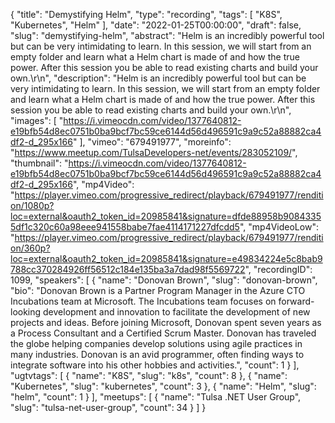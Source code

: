 {
  "title": "Demystifying Helm",
  "type": "recording",
  "tags": [
    "K8S",
    "Kubernetes",
    "Helm"
  ],
  "date": "2022-01-25T00:00:00",
  "draft": false,
  "slug": "demystifying-helm",
  "abstract": "Helm is an incredibly powerful tool but can be very intimidating to learn. In this session, we will start from an empty folder and learn what a Helm chart is made of and how the true power. After this session you be able to read existing charts and build your own.\r\n",
  "description": "Helm is an incredibly powerful tool but can be very intimidating to learn. In this session, we will start from an empty folder and learn what a Helm chart is made of and how the true power. After this session you be able to read existing charts and build your own.\r\n",
  "images": [
    "https://i.vimeocdn.com/video/1377640812-e19bfb54d8ec0751b0ba9bcf7bc59ce6144d56d496591c9a9c52a88882ca4df2-d_295x166"
  ],
  "vimeo": "679491977",
  "moreinfo": "https://www.meetup.com/TulsaDevelopers-net/events/283052109/",
  "thumbnail": "https://i.vimeocdn.com/video/1377640812-e19bfb54d8ec0751b0ba9bcf7bc59ce6144d56d496591c9a9c52a88882ca4df2-d_295x166",
  "mp4Video": "https://player.vimeo.com/progressive_redirect/playback/679491977/rendition/1080p?loc=external&oauth2_token_id=20985841&signature=dfde88958b90843355df1c320c60a98eee941558babe7fae4114171227dfcdd5",
  "mp4VideoLow": "https://player.vimeo.com/progressive_redirect/playback/679491977/rendition/360p?loc=external&oauth2_token_id=20985841&signature=e49834224e5c8bab9788cc370284926ff56512c184e135ba3a7dad98f5569722",
  "recordingID": 1099,
  "speakers": [
    {
      "name": "Donovan Brown",
      "slug": "donovan-brown",
      "bio": "Donovan Brown is a Partner Program Manager in the Azure CTO Incubations team at Microsoft. The Incubations team focuses on forward-looking development and innovation to facilitate the development of new projects and ideas. Before joining Microsoft, Donovan spent seven years as a Process Consultant and a Certified Scrum Master. Donovan has traveled the globe helping companies develop solutions using agile practices in many industries. Donovan is an avid programmer, often finding ways to integrate software into his other hobbies and activities.",
      "count": 1
    }
  ],
  "ugtvtags": [
    {
      "name": "K8S",
      "slug": "k8s",
      "count": 8
    },
    {
      "name": "Kubernetes",
      "slug": "kubernetes",
      "count": 3
    },
    {
      "name": "Helm",
      "slug": "helm",
      "count": 1
    }
  ],
  "meetups": [
    {
      "name": "Tulsa .NET User Group",
      "slug": "tulsa-net-user-group",
      "count": 34
    }
  ]
}